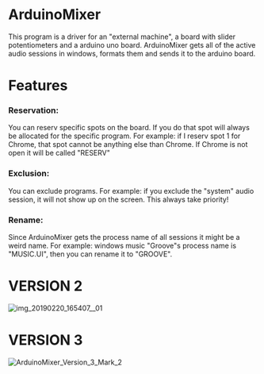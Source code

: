 # ArduinoMixer
This program is a driver for an "external machine", a board with slider potentiometers and a arduino uno board.
ArduinoMixer gets all of the active audio sessions in windows, formats them and sends it to the arduino board.

# Features
### Reservation:
You can reserv specific spots on the board.
If you do that spot will always be allocated for the specific program.
For example: if I reserv spot 1 for Chrome, that spot cannot be anything else than Chrome. 
If Chrome is not open it will be called "RESERV"

### Exclusion:
You can exclude programs.
For example: if you exclude the "system" audio session, it will not show up on the screen.
This always take priority!

### Rename:
Since ArduinoMixer gets the process name of all sessions it might be a weird name.
For example: windows music "Groove"s process name is "MUSIC.UI", then you can rename it to "GROOVE". 

# VERSION 2
![img_20190220_165407__01](https://user-images.githubusercontent.com/17643866/53105077-c3220600-3530-11e9-8349-2fe2258260be.jpg)

# VERSION 3
![ArduinoMixer_Version_3_Mark_2](https://user-images.githubusercontent.com/17643866/59508867-ab8bd600-8eaf-11e9-8e17-ca0de0841388.PNG)
